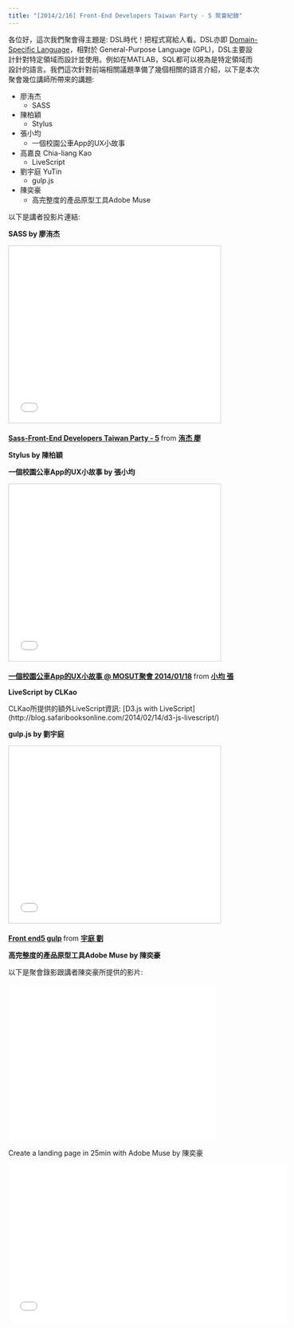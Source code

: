 ```yaml
---
title: "[2014/2/16] Front-End Developers Taiwan Party - 5 聚會紀錄"
---
```


各位好，這次我們聚會得主題是: DSL時代！把程式寫給人看。DSL亦即 [Domain-Specific Language](http://en.wikipedia.org/wiki/Domain-specific_language)，相對於 General-Purpose Language (GPL)，DSL主要設計針對特定領域而設計並使用。例如在MATLAB，SQL都可以視為是特定領域而設計的語言。我們這次針對前端相關議題準備了幾個相關的語言介紹，以下是本次聚會幾位講師所帶來的講題:

* 廖洧杰
  * SASS
* 陳柏穎
  * Stylus
* 張小均
  * 一個校園公車App的UX小故事
* 高嘉良 Chia-liang Kao
  * LiveScript
* 劉宇庭 YuTin
  * gulp.js
* 陳奕豪
  * 高完整度的產品原型工具Adobe Muse

以下是講者投影片連結:

**SASS by 廖洧杰**
<p>
<iframe src="//www.slideshare.net/slideshow/embed_code/31257014" width="425" height="355" frameborder="0" marginwidth="0" marginheight="0" scrolling="no" style="border:1px solid #CCC; border-width:1px; margin-bottom:5px; max-width: 100%;" allowfullscreen> </iframe> <div style="margin-bottom:5px"> <strong> <a href="//www.slideshare.net/sfismy/sass-31257014" title="Sass-Front-End Developers Taiwan Party - 5" target="_blank">Sass-Front-End Developers Taiwan Party - 5</a> </strong> from <strong><a href="//www.slideshare.net/sfismy" target="_blank">洧杰 廖</a></strong> </div>
</p>

**Stylus by 陳柏穎**
<p>
<script async class="speakerdeck-embed" data-id="86458e707aab013100284ac8b0a52c08" data-ratio="1.33333333333333" src="//speakerdeck.com/assets/embed.js"></script>
</p>

**一個校園公車App的UX小故事 by 張小均**
<p>
<iframe src="//www.slideshare.net/slideshow/embed_code/30138030" width="425" height="355" frameborder="0" marginwidth="0" marginheight="0" scrolling="no" style="border:1px solid #CCC; border-width:1px; margin-bottom:5px; max-width: 100%;" allowfullscreen> </iframe> <div style="margin-bottom:5px"> <strong> <a href="//www.slideshare.net/ssuser968e8d/appux" title="一個校園公車App的UX小故事 @ MOSUT聚會 2014/01/18" target="_blank">一個校園公車App的UX小故事 @ MOSUT聚會 2014/01/18</a> </strong> from <strong><a href="//www.slideshare.net/ssuser968e8d" target="_blank">小均 張</a></strong> </div>
</p>

**LiveScript by CLKao**
<p>
<script async class="speakerdeck-embed" data-id="5e01ebb07914013188c36efb74ab2287" data-ratio="1.33333333333333" src="//speakerdeck.com/assets/embed.js"></script>
</p>
CLKao所提供的額外LiveScript資訊: [D3.js with LiveScript](http://blog.safaribooksonline.com/2014/02/14/d3-js-livescript/)

**gulp.js by 劉宇庭**
<p>
<iframe src="//www.slideshare.net/slideshow/embed_code/31262746" width="425" height="355" frameborder="0" marginwidth="0" marginheight="0" scrolling="no" style="border:1px solid #CCC; border-width:1px; margin-bottom:5px; max-width: 100%;" allowfullscreen> </iframe> <div style="margin-bottom:5px"> <strong> <a href="//www.slideshare.net/yuting1987/front-end5-gulp" title="Front end5 gulp" target="_blank">Front end5 gulp</a> </strong> from <strong><a href="//www.slideshare.net/yuting1987" target="_blank">宇庭 劉</a></strong> </div>
</p>

**高完整度的產品原型工具Adobe Muse by 陳奕豪**
<p>
<script async class="speakerdeck-embed" data-id="8a1d37707832013117e27a3d3f60dcf4" data-ratio="1.33333333333333" src="//speakerdeck.com/assets/embed.js"></script>
</p>

以下是聚會錄影跟講者陳奕豪所提供的影片:

<p>
<iframe width="420" height="315" src="//www.youtube.com/embed/WQjbmpHDGVw" frameborder="0" allowfullscreen></iframe>
</p>

Create a landing page in 25min with Adobe Muse by 陳奕豪
<p>
<iframe width="560" height="315" src="//www.youtube.com/embed/a3xGz5FjoeI" frameborder="0" allowfullscreen></iframe>
</p>
